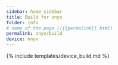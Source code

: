 ```yaml
---
sidebar: home_sidebar
title: Build for onyx
folder: info
# name of the page (/{{permalink}}.html)
permalink: onyx/build
device: onyx
---
```

{% include templates/device_build.md %}

